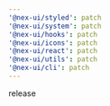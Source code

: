 ```yaml
---
'@nex-ui/styled': patch
'@nex-ui/system': patch
'@nex-ui/hooks': patch
'@nex-ui/icons': patch
'@nex-ui/react': patch
'@nex-ui/utils': patch
'@nex-ui/cli': patch
---
```


release
